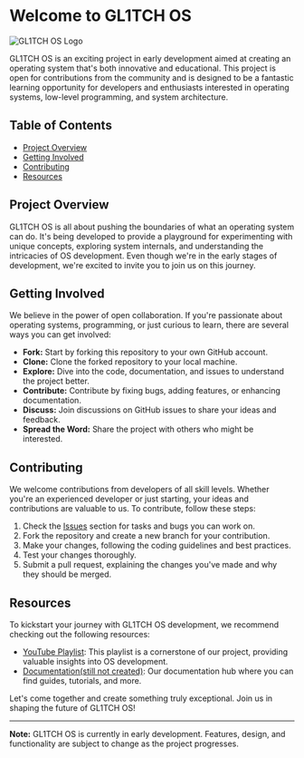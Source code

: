 # Welcome to GL1TCH OS

![GL1TCH OS Logo](link_to_logo.png)

GL1TCH OS is an exciting project in early development aimed at creating an operating system that's both innovative and educational. This project is open for contributions from the community and is designed to be a fantastic learning opportunity for developers and enthusiasts interested in operating systems, low-level programming, and system architecture.

## Table of Contents

- [Project Overview](#project-overview)
- [Getting Involved](#getting-involved)
- [Contributing](#contributing)
- [Resources](#resources)

## Project Overview

GL1TCH OS is all about pushing the boundaries of what an operating system can do. It's being developed to provide a playground for experimenting with unique concepts, exploring system internals, and understanding the intricacies of OS development. Even though we're in the early stages of development, we're excited to invite you to join us on this journey.

## Getting Involved

We believe in the power of open collaboration. If you're passionate about operating systems, programming, or just curious to learn, there are several ways you can get involved:

- **Fork:** Start by forking this repository to your own GitHub account.
- **Clone:** Clone the forked repository to your local machine.
- **Explore:** Dive into the code, documentation, and issues to understand the project better.
- **Contribute:** Contribute by fixing bugs, adding features, or enhancing documentation.
- **Discuss:** Join discussions on GitHub issues to share your ideas and feedback.
- **Spread the Word:** Share the project with others who might be interested.

## Contributing

We welcome contributions from developers of all skill levels. Whether you're an experienced developer or just starting, your ideas and contributions are valuable to us. To contribute, follow these steps:

1. Check the [Issues](https://github.com/Jihadmimouni/GL1TCH_OS/issues) section for tasks and bugs you can work on.
2. Fork the repository and create a new branch for your contribution.
3. Make your changes, following the coding guidelines and best practices.
4. Test your changes thoroughly.
5. Submit a pull request, explaining the changes you've made and why they should be merged.

## Resources

To kickstart your journey with GL1TCH OS development, we recommend checking out the following resources:

- [YouTube Playlist](https://www.youtube.com/playlist?list=PLFjM7v6KGMpiH2G-kT781ByCNC_0pKpPN): This playlist is a cornerstone of our project, providing valuable insights into OS development.
- [Documentation(still not created)](link_to_documentation): Our documentation hub where you can find guides, tutorials, and more.

Let's come together and create something truly exceptional. Join us in shaping the future of GL1TCH OS!

---

**Note:** GL1TCH OS is currently in early development. Features, design, and functionality are subject to change as the project progresses.
